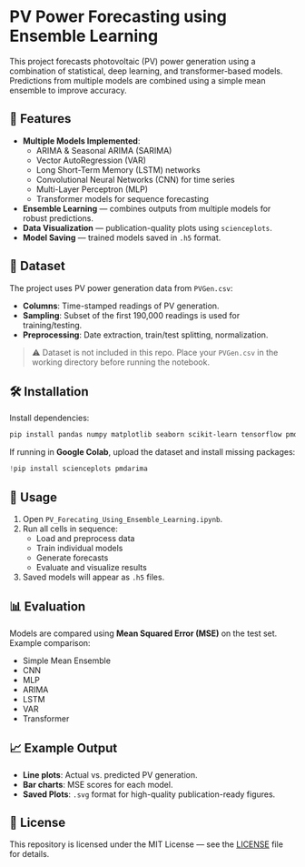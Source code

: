 # PV Power Forecasting using Ensemble Learning

This project forecasts photovoltaic (PV) power generation using a combination of statistical, deep learning, and transformer-based models. Predictions from multiple models are combined using a simple mean ensemble to improve accuracy.

## 📌 Features
- **Multiple Models Implemented**:
  - ARIMA & Seasonal ARIMA (SARIMA)
  - Vector AutoRegression (VAR)
  - Long Short-Term Memory (LSTM) networks
  - Convolutional Neural Networks (CNN) for time series
  - Multi-Layer Perceptron (MLP)
  - Transformer models for sequence forecasting
- **Ensemble Learning** — combines outputs from multiple models for robust predictions.
- **Data Visualization** — publication-quality plots using `scienceplots`.
- **Model Saving** — trained models saved in `.h5` format.

## 📂 Dataset
The project uses PV power generation data from `PVGen.csv`:
- **Columns**: Time-stamped readings of PV generation.
- **Sampling**: Subset of the first 190,000 readings is used for training/testing.
- **Preprocessing**: Date extraction, train/test splitting, normalization.

> ⚠️ Dataset is not included in this repo. Place your `PVGen.csv` in the working directory before running the notebook.

## 🛠 Installation
Install dependencies:
```bash
pip install pandas numpy matplotlib seaborn scikit-learn tensorflow pmdarima scienceplots statsmodels
```

If running in **Google Colab**, upload the dataset and install missing packages:
```python
!pip install scienceplots pmdarima
```

## 🚀 Usage
1. Open `PV_Forecating_Using_Ensemble_Learning.ipynb`.
2. Run all cells in sequence:
   - Load and preprocess data
   - Train individual models
   - Generate forecasts
   - Evaluate and visualize results
3. Saved models will appear as `.h5` files.

## 📊 Evaluation
Models are compared using **Mean Squared Error (MSE)** on the test set.  
Example comparison:
- Simple Mean Ensemble
- CNN
- MLP
- ARIMA
- LSTM
- VAR
- Transformer

## 📈 Example Output
- **Line plots**: Actual vs. predicted PV generation.
- **Bar charts**: MSE scores for each model.
- **Saved Plots**: `.svg` format for high-quality publication-ready figures.

## 📜 License
This repository is licensed under the MIT License — see the [LICENSE](LICENSE) file for details.
